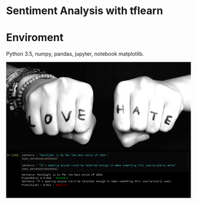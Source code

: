 # Sentiment Analysis with tflearn

# Enviroment
Python 3.5, numpy, pandas, jupyter, notebook matplotlib.

![alt text](tflearn.png "Sentiment analysis")
